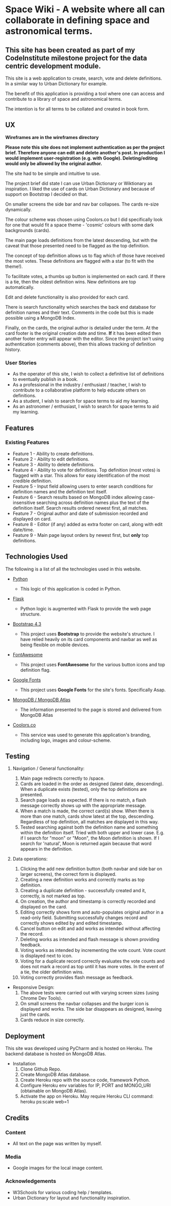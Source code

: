 # Space Wiki - A website where all can collaborate in defining space and astronomical terms.

## This site has been created as part of my CodeInstitute milestone project for the data centric development module.

This site is a web application to create, search, vote and delete definitions. In a similar way to Urban Dictionary for example.

The benefit of this application is providing a tool where one can access and contribute to a library of space and astronomical terms.

The intention is for all terms to be collated and created in book form.

## UX

**Wireframes are in the wireframes directory**

**Please note this site does not implement authentication as per the project brief. Therefore anyone can edit and delete another's post. In production I would implement user-registration (e.g. with Google). Deleting/editing would only be allowed by the original author.**

The site had to be simple and intuitive to use.

The project brief did state I can use Urban Dictionary or Wiktionary as inspiration. I liked the use of cards on Urban Dictionary and because of support on Bootstrap I decided on that.

On smaller screens the side bar and nav bar collapses. The cards re-size dynamically.

The colour scheme was chosen using Coolors.co but I did specifically look for one that would fit a space theme - 'cosmic' colours with some dark backgrounds (cards).

The main page loads definitions from the latest descending, but with the caveat that those presented need to be flagged as the top definition.

The concept of top definition allows us to flag which of those have received the most votes. These definitions are flagged with a star (to fit with the theme!).

To facilitate votes, a thumbs up button is implemented on each card. If there is a tie, then the oldest definition wins. New definitions are top automatically.

Edit and delete functionality is also provided for each card.

There is search functionality which searches the back end database for definition names and their text. Comments in the code but this is made possible using a MongoDB Index.

Finally, on the cards, the original author is detailed under the term. At the card footer is the original creation date and time. **If** it has been edited then another footer entry will appear with the editor. Since the project isn't using authentication (comments above), then this allows tracking of definition history.

### User Stories

- As the operator of this site, I wish to collect a definitive list of definitions to eventually publish in a book.
- As a professional in the industry / enthusiast / teacher, I wish to contribute to a collaborative platform to help educate others on definitions.
- As a student, I wish to search for space terms to aid my learning.
- As an astronomer / enthusiast, I wish to search for space terms to aid my learning.

## Features

### Existing Features

- Feature 1 - Ability to create definitions.
- Feature 2 - Ability to edit definitions.
- Feature 3 - Ability to delete definitions.
- Feature 4 - Ability to vote for definitions. Top definition (most votes) is flagged with a star. This allows for easy identification of the most credible definition.
- Feature 5 - Input field allowing users to enter search conditions for definition names and the definition text itself.
- Feature 6 - Search results based on MongoDB index allowing case-insensitive searching across definition names plus the text of the definition itself. Search results ordered newest first, all matches.
- Feature 7 - Original author and date of submission recorded and displayed on card.
- Feature 8 - Editor (if any) added as extra footer on card, along with edit date/time.
- Feature 9 - Main page layout orders by newest first, but **only** top definitions.


## Technologies Used

The following is a list of all the technologies used in this website.

- [Python](https://www.python.org/)
  - This logic of this application is coded in Python.
  
- [Flask](https://flask.palletsprojects.com/)
  - Python logic is augmented with Flask to provide the web page structure.

- [Bootstrap 4.3](https://getbootstrap.com/docs/4.3/getting-started/introduction/)
  - This project uses **Bootstrap** to provide the website's structure. I have relied heavily on its card components and navbar as well as being flexible on mobile devices.

- [FontAwesome](https://fontawesome.com/start)
  - This project uses **FontAwesome** for the various button icons and top definition flag.

- [Google Fonts](https://fonts.google.com/)
  - This project uses **Google Fonts** for the site's fonts. Specifically Asap.

- [MongoDB / MongoDB Atlas](https://cloud.mongodb.com/)
  - The information presented to the page is stored and delivered from MongoDB Atlas

- [Coolors.co](https://coolors.co/)
  - This service was used to generate this application's branding, including logo, images and colour-scheme.

## Testing

1. Navigation / General functionality:
    1. Main page redirects correctly to /space.
    2. Cards are loaded in the order as designed (latest date, descending). When a duplicate exists (tested), only the top definitions are presented.
    3. Search page loads as expected. If there is no match, a flash message correctly shows up with the appropriate message.
    4. When a match is made, the correct card(s) show. When there is more than one match, cards show latest at the top, descending. Regardless of top definition, all matches are displayed in this way.
    5. Tested searching against both the definition name and something within the definition itself. Tried with both upper and lower case. E.g. if I search for "moon" or "Moon", the Moon definition is shown. If I search for 'natural', Moon is returned again because that word appears in the definition.
    
2. Data operations:
    1. Clicking the add new definition button (both navbar and side bar on larger screens), the correct form is displayed.
    2. Creating a new definition works and correctly marks as top definition.
    3. Creating a duplicate definition - successfully created and it, correctly, is not marked as top.
    4. On creation, the author and timestamp is correctly recorded and displayed on the card.
    5. Editing correctly shows form and auto-populates original author in a read-only field. Submitting successfully changes record and correctly shows edited by and edited timestamp.
    6. Cancel button on edit and add works as intended without affecting the record.
    7. Deleting works as intended and flash message is shown providing feedback.
    8. Voting works as intended by incrementing the vote count. Vote count is displayed next to icon.
    9. Voting for a duplicate record correctly evaluates the vote counts and does not mark a record as top until it has more votes. In the event of a tie, the older definition wins.
    10. Voting correctly provides flash message as feedback.

- Responsive Design:
    1. The above tests were carried out with varying screen sizes (using Chrome Dev Tools).
    2. On small screens the navbar collapses and the burger icon is displayed and works. The side bar disappears as designed, leaving just the cards.
    3. Cards reduce in size correctly.

## Deployment

This site was developed using PyCharm and is hosted on Heroku. The backend database is hosted on MongoDB Atlas.

- Installation
    1. Clone Github Repo.
    2. Create MongoDB Atlas database.
    3. Create Heroku repo with the source code, framework Python.
    4. Configure Heroku env variables for IP, PORT and MONGO_URI (obtainable on MongoDB Atlas).
    5. Activate the app on Heroku. May require Heroku CLI command: heroku ps:scale web=1

## Credits

### Content

- All text on the page was written by myself.

### Media

- Google images for the local image content.

### Acknowledgements

- W3Schools for various coding help / templates.
- Urban Dictionary for layout and functionality inspiration.